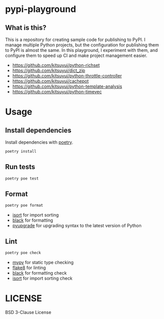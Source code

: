 # pypi-playground

## What is this?

This is a repository for creating sample code for publishing to PyPI.
I manage multiple Python projects, but the configuration for publishing them to PyPI is almost the same.
In this playground, I experiment with them, and configure them to speed up CI and make project management easier.

- https://github.com/kitsuyui/python-richset
- https://github.com/kitsuyui/dict_zip
- https://github.com/kitsuyui/python-throttle-controller
- https://github.com/kitsuyui/cachepot
- https://github.com/kitsuyui/python-template-analysis
- https://github.com/kitsuyui/python-timevec

# Usage

## Install dependencies

Install dependencies with [poetry](https://python-poetry.org/).

```bash
poetry install
```

## Run tests

```bash
poetry poe test
```

## Format

```bash
poetry poe format
```

- [isort](https://pycqa.github.io/isort/) for import sorting
- [black](https://black.readthedocs.io/en/stable/) for formatting
- [pyupgrade](https://github.com/asottile/pyupgrade) for upgrading syntax to the latest version of Python

## Lint

```bash
poetry poe check
```

- [mypy](https://mypy.readthedocs.io/en/stable/) for static type checking
- [flake8](https://flake8.pycqa.org/en/latest/) for linting
- [black](https://black.readthedocs.io/en/stable/) for formatting check
- [isort](https://pycqa.github.io/isort/) for import sorting check

# LICENSE

BSD 3-Clause License
